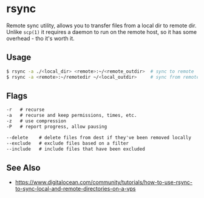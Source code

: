 # rsync
Remote sync utility, allows you to transfer files from a local dir to remote
dir. Unlike `scp(1)` it requires a daemon to run on the remote host, so it has
some overhead - tho it's worth it.

## Usage
```sh
$ rsync -a ./<local_dir> <remote>:~/<remote_outdir>  # sync to remote
$ rsync -a <remote>:~/remotedir ~/<local_outdir>     # sync from remote
```

## Flags
```txt
-r   # recurse
-a   # recurse and keep permissions, times, etc.
-z   # use compression
-P   # report progress, allow pausing

--delete    # delete files from dest if they've been removed locally
--exclude   # exclude files based on a filter
--include   # include files that have been excluded
```

## See Also
- https://www.digitalocean.com/community/tutorials/how-to-use-rsync-to-sync-local-and-remote-directories-on-a-vps
